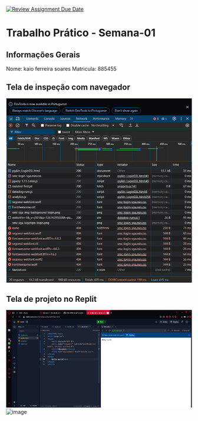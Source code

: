 [![Review Assignment Due Date](https://classroom.github.com/assets/deadline-readme-button-22041afd0340ce965d47ae6ef1cefeee28c7c493a6346c4f15d667ab976d596c.svg)](https://classroom.github.com/a/LHqT07nC)
# Trabalho Prático - Semana-01

## Informações Gerais
Nome: kaio ferreira soares
Matricula: 885455

## Tela de inspeção com navegador
![alt text](<Novo(a) Imagem de bitmap.bmp>)

## Tela de projeto no Replit
![alt text](<Novo(a) Imagem de bitmap - Copia.bmp>)
![image](https://github.com/user-attachments/assets/608ede31-8b61-4b25-b5ec-4cfdbfaaa9ed)
